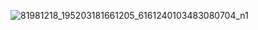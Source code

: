 ![81981218_195203181661205_6161240103483080704_n1](https://user-images.githubusercontent.com/50873841/208330975-68d0870d-95d9-4250-8f4e-e4f2ae5a012c.jpg)


<!--
**YoraiLevi/YoraiLevi** is a ✨ _special_ ✨ repository because its `README.md` (this file) appears on your GitHub profile.

Here are some ideas to get you started:

- 🔭 I’m currently working on ...
- 🌱 I’m currently learning ...
- 👯 I’m looking to collaborate on ...
- 🤔 I’m looking for help with ...
- 💬 Ask me about ...
- 📫 How to reach me: ...
- 😄 Pronouns: ...
- ⚡ Fun fact: ...
-->
